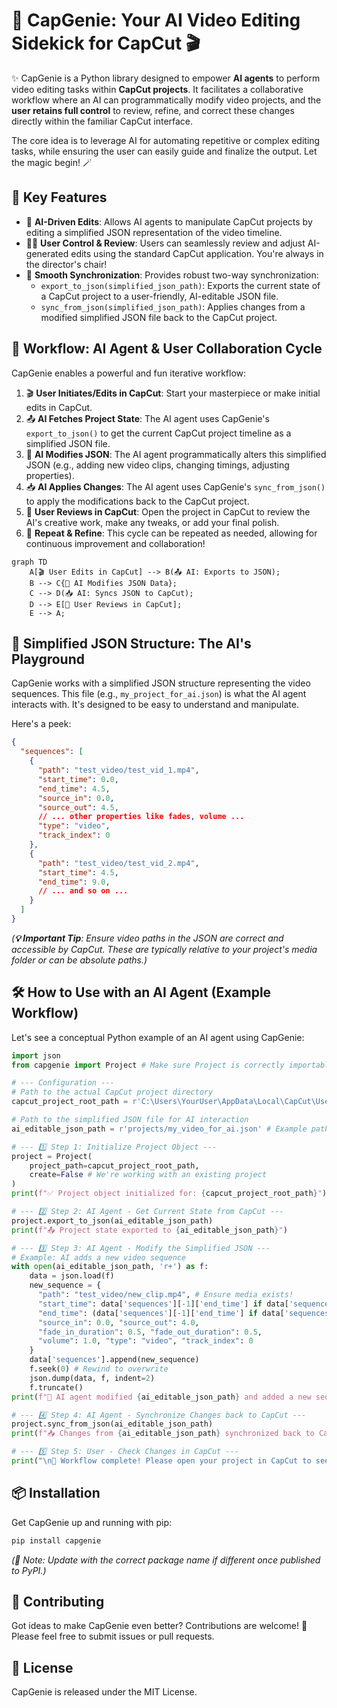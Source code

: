 # 🧞 CapGenie: Your AI Video Editing Sidekick for CapCut 🎬

✨ CapGenie is a Python library designed to empower **AI agents** to perform video editing tasks within **CapCut projects**. It facilitates a collaborative workflow where an AI can programmatically modify video projects, and the **user retains full control** to review, refine, and correct these changes directly within the familiar CapCut interface.

The core idea is to leverage AI for automating repetitive or complex editing tasks, while ensuring the user can easily guide and finalize the output. Let the magic begin! 🪄

## 🌟 Key Features

*   🤖 **AI-Driven Edits**: Allows AI agents to manipulate CapCut projects by editing a simplified JSON representation of the video timeline.
*   🧑‍💻 **User Control & Review**: Users can seamlessly review and adjust AI-generated edits using the standard CapCut application. You're always in the director's chair!
*   🔄 **Smooth Synchronization**: Provides robust two-way synchronization:
    *   `export_to_json(simplified_json_path)`: Exports the current state of a CapCut project to a user-friendly, AI-editable JSON file.
    *   `sync_from_json(simplified_json_path)`: Applies changes from a modified simplified JSON file back to the CapCut project.

## 🚀 Workflow: AI Agent & User Collaboration Cycle

CapGenie enables a powerful and fun iterative workflow:

1.  🎬 **User Initiates/Edits in CapCut**: Start your masterpiece or make initial edits in CapCut.
2.  📤 **AI Fetches Project State**: The AI agent uses CapGenie's `export_to_json()` to get the current CapCut project timeline as a simplified JSON file.
3.  🤖 **AI Modifies JSON**: The AI agent programmatically alters this simplified JSON (e.g., adding new video clips, changing timings, adjusting properties).
4.  📥 **AI Applies Changes**: The AI agent uses CapGenie's `sync_from_json()` to apply the modifications back to the CapCut project.
5.  👀 **User Reviews in CapCut**: Open the project in CapCut to review the AI's creative work, make any tweaks, or add your final polish.
6.  🔁 **Repeat & Refine**: This cycle can be repeated as needed, allowing for continuous improvement and collaboration!

```mermaid
graph TD
    A[🎬 User Edits in CapCut] --> B(📤 AI: Exports to JSON);
    B --> C{🤖 AI Modifies JSON Data};
    C --> D(📥 AI: Syncs JSON to CapCut);
    D --> E[👀 User Reviews in CapCut];
    E --> A;
```

## 📄 Simplified JSON Structure: The AI's Playground

CapGenie works with a simplified JSON structure representing the video sequences. This file (e.g., `my_project_for_ai.json`) is what the AI agent interacts with. It's designed to be easy to understand and manipulate.

Here's a peek:

```json
{
  "sequences": [
    {
      "path": "test_video/test_vid_1.mp4",
      "start_time": 0.0,
      "end_time": 4.5,
      "source_in": 0.0,
      "source_out": 4.5,
      // ... other properties like fades, volume ...
      "type": "video",
      "track_index": 0
    },
    {
      "path": "test_video/test_vid_2.mp4",
      "start_time": 4.5,
      "end_time": 9.0,
      // ... and so on ...
    }
  ]
}
```
*(**💡 Important Tip**: Ensure video paths in the JSON are correct and accessible by CapCut. These are typically relative to your project's media folder or can be absolute paths.)*

## 🛠️ How to Use with an AI Agent (Example Workflow)

Let's see a conceptual Python example of an AI agent using CapGenie:

```python
import json
from capgenie import Project # Make sure Project is correctly importable

# --- Configuration ---
# Path to the actual CapCut project directory
capcut_project_root_path = r'C:\Users\YourUser\AppData\Local\CapCut\User Data\Projects\com.lveditor.draft\YOUR_PROJECT_ID_FOLDER'

# Path to the simplified JSON file for AI interaction
ai_editable_json_path = r'projects/my_video_for_ai.json' # Example path

# --- 1️⃣ Step 1: Initialize Project Object ---
project = Project(
    project_path=capcut_project_root_path,
    create=False # We're working with an existing project
)
print(f"✅ Project object initialized for: {capcut_project_root_path}")

# --- 2️⃣ Step 2: AI Agent - Get Current State from CapCut ---
project.export_to_json(ai_editable_json_path)
print(f"📤 Project state exported to {ai_editable_json_path}")

# --- 3️⃣ Step 3: AI Agent - Modify the Simplified JSON ---
# Example: AI adds a new video sequence
with open(ai_editable_json_path, 'r+') as f:
    data = json.load(f)
    new_sequence = {
      "path": "test_video/new_clip.mp4", # Ensure media exists!
      "start_time": data['sequences'][-1]['end_time'] if data['sequences'] else 0.0,
      "end_time": (data['sequences'][-1]['end_time'] if data['sequences'] else 0.0) + 4.0,
      "source_in": 0.0, "source_out": 4.0,
      "fade_in_duration": 0.5, "fade_out_duration": 0.5,
      "volume": 1.0, "type": "video", "track_index": 0
    }
    data['sequences'].append(new_sequence)
    f.seek(0) # Rewind to overwrite
    json.dump(data, f, indent=2)
    f.truncate()
print(f"🤖 AI agent modified {ai_editable_json_path} and added a new sequence.")

# --- 4️⃣ Step 4: AI Agent - Synchronize Changes back to CapCut ---
project.sync_from_json(ai_editable_json_path)
print(f"📥 Changes from {ai_editable_json_path} synchronized back to CapCut project.")

# --- 5️⃣ Step 5: User - Check Changes in CapCut ---
print("\n🎉 Workflow complete! Please open your project in CapCut to see the AI's magic.")

```

## 📦 Installation

Get CapGenie up and running with pip:

```bash
pip install capgenie
```
*(📢 Note: Update with the correct package name if different once published to PyPI.)*

## 🤝 Contributing

Got ideas to make CapGenie even better? Contributions are welcome! 🤗
Please feel free to submit issues or pull requests.

## 📜 License

CapGenie is released under the MIT License.
